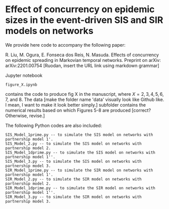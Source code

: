 # Effect of concurrency on epidemic sizes in the event-driven SIS and SIR models on networks

We provide here code to accompany the following paper:

R. Liu, M. Ogura, E. Fonseca dos Reis, N. Masuda. 
Effects of concurrency on epidemic spreading in Markovian temporal networks. 
Preprint on arXiv: arXiv:2201.00754 [Ruodan, insert the URL link using markdown grammar]

Jupyter notebook
```
figure_X.ipynb
```
contains the code to produce fig X in the manuscript, where $X = 2, 3, 4, 5, 6, 7$, and $8$.
The data [make the folder name 'data' visually look like Github like. I mean, I want to make it look better simply.] subfolder contains the numerical results based on which Figures 5-8 are produced [correct? Otherwise, revise.]

The following Python codes are also included:
```
SIS_Model_1prime.py -- to simulate the SIS model on networks with partnership model 1'.
SIS_Model_2.py -- to simulate the SIS model on networks with partnership model 2.
SIS_Model_1dprime.py -- to simulate the SIS model on networks with partnership model 1''.
SIS_Model_3.py -- to simulate the SIS model on networks with partnership model 3.
SIR_Model_1prime.py -- to simulate the SIR model on networks with partnership model 1'.
SIR_Model_2.py -- to simulate the SIR model on networks with partnership model 2.
SIR_Model_1dprime.py -- to simulate the SIR model on networks with partnership model 1''.
SIR_Model_3.py -- to simulate the SIR model on networks with partnership model 3.
```
